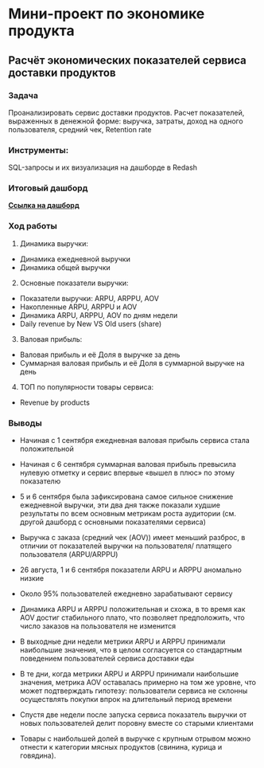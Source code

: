 # Мини-проект по экономике продукта
## Расчёт экономических показателей сервиса доставки продуктов
### Задача
Проанализировать сервис доставки продуктов. Расчет показателей, выраженных в денежной форме: выручка, затраты, доход на одного пользователя, средний чек, Retention rate
### Инструменты:
SQL-запросы и их визуализация на дашборде в Redash
### Итоговый дашборд
**[Ссылка на дашборд](http://redash.public.karpov.courses/public/dashboards/o9dZ5LZoCsziZUU0bjWkovLzyPq0AtMLGcmSG9zN?org_slug=default)**
### Ход работы
1. Динамика выручки:
- Динамика ежедневной выручки
- Динамика общей выручки
2. Основные показатели выручки:
- Показатели выручки: ARPU, ARPPU, AOV
- Накопленные ARPU, ARPPU и AOV
- Динамика ARPU, ARPPU, AOV по дням недели
- Daily revenue by New VS Old users (share)
3. Валовая прибыль:
- Валовая прибыль и её Доля в выручке за день
- Суммарная валовая прибыль и её Доля в суммарной выручке на день
4. ТОП по популярности товары сервиса:
- Revenue by products
### Выводы
- Начиная с 1 сентября ежедневная валовая прибыль сервиса стала положительной
- Начиная с 6 сентября суммарная валовая прибыль превысила нулевую отметку и сервис впервые «вышел в плюс» по этому показателю

- 5 и 6 сентября была зафиксирована самое сильное снижение ежедневной выручки, эти два дня также показали худшие результаты по всем основным метрикам роста аудитории (см. другой дашборд с основными показателями сервиса)
- Выручка с заказа (средний чек (AOV)) имеет меньший разброс, в отличии от показателей выручки на пользователя/ платящего пользователя (ARPU/ARPPU)
- 26 августа, 1 и 6 сентября показатели ARPU и ARPPU аномально низкие
- Около 95% пользователей ежедневно зарабатывают сервису
- Динамика ARPU и ARPPU положительная и схожа, в то время как AOV достиг стабильного плато, что позволяет предположить, что число заказов на пользователя не изменится
- В выходные дни недели метрики ARPU и ARPPU принимали наибольшие значения, что в целом согласуется со стандартным поведением пользователей сервиса доставки еды 
- В те дни, когда метрики ARPU и ARPPU принимали наибольшие значения, метрика AOV оставалась примерно на том же уровне, что может подтверждать гипотезу: пользователи сервиса не склонны осуществлять покупки впрок на длительный период времени 
-  Спустя две недели после запуска сервиса показатель выручки от новых пользователей делит поровну вместе со старыми клиентами
- Товары с наибольшей долей в выручке с крупным отрывом можно отнести к категории мясных продуктов (свинина, курица и говядина).
